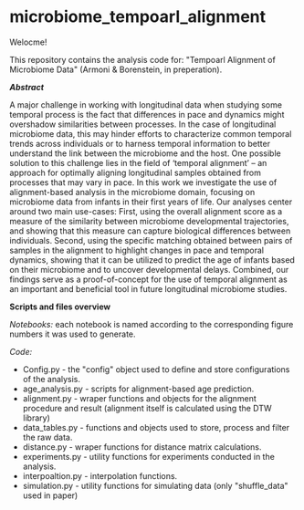 # microbiome_tempoarl_alignment

Welocme! 

This repository contains the analysis code for: "Tempoarl Alignment of Microbiome Data" (Armoni & Borenstein, in preperation).

***Abstract***

A major challenge in working with longitudinal data when studying some temporal process is the fact that differences in pace and dynamics might overshadow similarities between processes. In the case of longitudinal microbiome data, this may hinder efforts to characterize common temporal trends across individuals or to harness temporal information to better understand the link between the microbiome and the host. One possible solution to this challenge lies in the field of ‘temporal alignment’ – an approach for optimally aligning longitudinal samples obtained from processes that may vary in pace. In this work we investigate the use of alignment-based analysis in the microbiome domain, focusing on microbiome data from infants in their first years of life. Our analyses center around two main use-cases: First, using the overall alignment score as a measure of the similarity between microbiome developmental trajectories, and showing that this measure can capture biological differences between individuals. Second, using the specific matching obtained between pairs of samples in the alignment to highlight changes in pace and temporal dynamics, showing that it can be utilized to predict the age of infants based on their microbiome and to uncover developmental delays. Combined, our findings serve as a proof-of-concept for the use of temporal alignment as an important and beneficial tool in future longitudinal microbiome studies. 

**Scripts and files overview**

*Notebooks:* 
each notebook is named according to the corresponding figure numbers it was used to generate.

*Code:*

* Config.py - the "config" object used to define and store configurations of the analysis.
* age_analysis.py - scripts for alignment-based age prediction.
* alignment.py - wraper functions and objects for the alignment procedure and result (alignment itself is calculated using the DTW library)
* data_tables.py - functions and objects used to store, process and filter the raw data. 
* distance.py - wraper functions for distance matrix calculations.
* experiments.py - utility functions for experiments conducted in the analysis. 
* interpoaltion.py - interpolation functions. 
* simulation.py - utility functions for simulating data (only "shuffle_data" used in paper)
